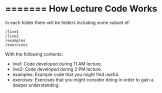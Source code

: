 =======
How Lecture Code Works
======

In each folder there will be folders including some subset of:

	/live1
	/live2
	/examples
	/exercises

With the following contents:
 - live1: Code developed during 11 AM lecture.
 - live2: Code developed during 2 PM lecture.
 - examples: Example code that you might find useful.
 - exercises: Exercises that you might consider doing in order to gain a deeper understanding.



